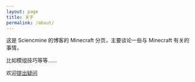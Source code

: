 ```yaml
---
layout: page
title: 关于
permalink: /about/
---
```


这是 Sciencmine 的博客的 Minecraft 分页，主要谈论一些与 Minecraft 有关的事情，

比如模组技巧等等……

欢迎[提出疑问]({{site.url}}{{site.baseurl}}contact)
